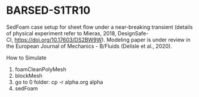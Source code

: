 # BARSED-S1TR10
SedFoam case setup for sheet flow under a near-breaking transient (details of physical experiment refer to Mieras, 2018, DesignSafe-CI, https://doi.org/10.17603/DS2BW9W). Modeling paper is under review in the European Journal of Mechanics - B/Fluids (Delisle et al., 2020).

How to Simulate
1. foamCleanPolyMesh
2. blockMesh
3. go to 0 folder: cp -r alpha.org alpha
4. sedFoam

